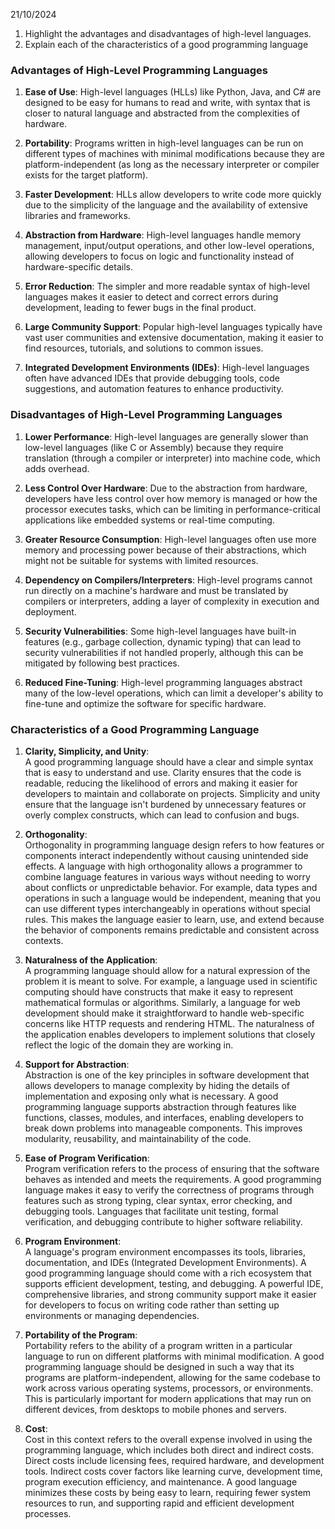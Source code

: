 21/10/2024
1. Highlight the advantages and disadvantages of high-level languages.
2. Explain each of the characteristics of a good programming language

### Advantages of High-Level Programming Languages

1. **Ease of Use**: High-level languages (HLLs) like Python, Java, and C# are designed to be easy for humans to read and write, with syntax that is closer to natural language and abstracted from the complexities of hardware.
   
2. **Portability**: Programs written in high-level languages can be run on different types of machines with minimal modifications because they are platform-independent (as long as the necessary interpreter or compiler exists for the target platform).

3. **Faster Development**: HLLs allow developers to write code more quickly due to the simplicity of the language and the availability of extensive libraries and frameworks.

4. **Abstraction from Hardware**: High-level languages handle memory management, input/output operations, and other low-level operations, allowing developers to focus on logic and functionality instead of hardware-specific details.

5. **Error Reduction**: The simpler and more readable syntax of high-level languages makes it easier to detect and correct errors during development, leading to fewer bugs in the final product.

6. **Large Community Support**: Popular high-level languages typically have vast user communities and extensive documentation, making it easier to find resources, tutorials, and solutions to common issues.

7. **Integrated Development Environments (IDEs)**: High-level languages often have advanced IDEs that provide debugging tools, code suggestions, and automation features to enhance productivity.

### Disadvantages of High-Level Programming Languages

1. **Lower Performance**: High-level languages are generally slower than low-level languages (like C or Assembly) because they require translation (through a compiler or interpreter) into machine code, which adds overhead.

2. **Less Control Over Hardware**: Due to the abstraction from hardware, developers have less control over how memory is managed or how the processor executes tasks, which can be limiting in performance-critical applications like embedded systems or real-time computing.

3. **Greater Resource Consumption**: High-level languages often use more memory and processing power because of their abstractions, which might not be suitable for systems with limited resources.

4. **Dependency on Compilers/Interpreters**: High-level programs cannot run directly on a machine's hardware and must be translated by compilers or interpreters, adding a layer of complexity in execution and deployment.

5. **Security Vulnerabilities**: Some high-level languages have built-in features (e.g., garbage collection, dynamic typing) that can lead to security vulnerabilities if not handled properly, although this can be mitigated by following best practices.

6. **Reduced Fine-Tuning**: High-level programming languages abstract many of the low-level operations, which can limit a developer's ability to fine-tune and optimize the software for specific hardware.

### Characteristics of a Good Programming Language

1. **Clarity, Simplicity, and Unity**:  
   A good programming language should have a clear and simple syntax that is easy to understand and use. Clarity ensures that the code is readable, reducing the likelihood of errors and making it easier for developers to maintain and collaborate on projects. Simplicity and unity ensure that the language isn't burdened by unnecessary features or overly complex constructs, which can lead to confusion and bugs.

2. **Orthogonality**:  
   Orthogonality in programming language design refers to how features or components interact independently without causing unintended side effects. A language with high orthogonality allows a programmer to combine language features in various ways without needing to worry about conflicts or unpredictable behavior. For example, data types and operations in such a language would be independent, meaning that you can use different types interchangeably in operations without special rules. This makes the language easier to learn, use, and extend because the behavior of components remains predictable and consistent across contexts.

3. **Naturalness of the Application**:  
   A programming language should allow for a natural expression of the problem it is meant to solve. For example, a language used in scientific computing should have constructs that make it easy to represent mathematical formulas or algorithms. Similarly, a language for web development should make it straightforward to handle web-specific concerns like HTTP requests and rendering HTML. The naturalness of the application enables developers to implement solutions that closely reflect the logic of the domain they are working in.

4. **Support for Abstraction**:  
   Abstraction is one of the key principles in software development that allows developers to manage complexity by hiding the details of implementation and exposing only what is necessary. A good programming language supports abstraction through features like functions, classes, modules, and interfaces, enabling developers to break down problems into manageable components. This improves modularity, reusability, and maintainability of the code.

5. **Ease of Program Verification**:  
   Program verification refers to the process of ensuring that the software behaves as intended and meets the requirements. A good programming language makes it easy to verify the correctness of programs through features such as strong typing, clear syntax, error checking, and debugging tools. Languages that facilitate unit testing, formal verification, and debugging contribute to higher software reliability.

6. **Program Environment**:  
   A language's program environment encompasses its tools, libraries, documentation, and IDEs (Integrated Development Environments). A good programming language should come with a rich ecosystem that supports efficient development, testing, and debugging. A powerful IDE, comprehensive libraries, and strong community support make it easier for developers to focus on writing code rather than setting up environments or managing dependencies.

7. **Portability of the Program**:  
   Portability refers to the ability of a program written in a particular language to run on different platforms with minimal modification. A good programming language should be designed in such a way that its programs are platform-independent, allowing for the same codebase to work across various operating systems, processors, or environments. This is particularly important for modern applications that may run on different devices, from desktops to mobile phones and servers.

8. **Cost**:  
   Cost in this context refers to the overall expense involved in using the programming language, which includes both direct and indirect costs. Direct costs include licensing fees, required hardware, and development tools. Indirect costs cover factors like learning curve, development time, program execution efficiency, and maintenance. A good language minimizes these costs by being easy to learn, requiring fewer system resources to run, and supporting rapid and efficient development processes.